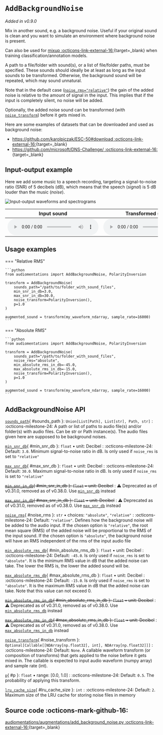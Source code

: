 # `AddBackgroundNoise`

_Added in v0.9.0_

Mix in another sound, e.g. a background noise. Useful if your original sound is clean and
you want to simulate an environment where background noise is present.

Can also be used for [mixup :octicons-link-external-16:](https://arxiv.org/pdf/1710.09412.pdf){target=_blank} when training
classification/annotation models.

A path to a file/folder with sound(s), or a list of file/folder paths, must be
specified. These sounds should ideally be at least as long as the input sounds to be
transformed. Otherwise, the background sound will be repeated, which may sound unnatural.

Note that in the default case ([`noise_rms="relative"`](#noise_rms)) the gain of the added noise is
relative to the amount of signal in the input. This implies that if the input is
completely silent, no noise will be added.

Optionally, the added noise sound can be transformed (with [`noise_transform`](#noise_transform)) before it gets mixed in.

Here are some examples of datasets that can be downloaded and used as background noise:

* [https://github.com/karolpiczak/ESC-50#download :octicons-link-external-16:](https://github.com/karolpiczak/ESC-50#download){target=_blank}
* [https://github.com/microsoft/DNS-Challenge/ :octicons-link-external-16:](https://github.com/microsoft/DNS-Challenge/){target=_blank}

## Input-output example

Here we add some music to a speech recording, targeting a signal-to-noise ratio (SNR) of
5 decibels (dB), which means that the speech (_signal_) is 5 dB louder than the music (_noise_).

![Input-output waveforms and spectrograms](AddBackgroundNoise.webp)

| Input sound                                                                               | Transformed sound                                                                               |
|-------------------------------------------------------------------------------------------|-------------------------------------------------------------------------------------------------|
| <audio controls><source src="../AddBackgroundNoise_input.flac" type="audio/flac"></audio> | <audio controls><source src="../AddBackgroundNoise_transformed.flac" type="audio/flac"></audio> | 

## Usage examples


=== "Relative RMS"

    ```python
    from audiomentations import AddBackgroundNoise, PolarityInversion
    
    transform = AddBackgroundNoise(
        sounds_path="/path/to/folder_with_sound_files",
        min_snr_in_db=3.0,
        max_snr_in_db=30.0,
        noise_transform=PolarityInversion(),
        p=1.0
    )
    
    augmented_sound = transform(my_waveform_ndarray, sample_rate=16000)
    ```

=== "Absolute RMS"

    ```python
    from audiomentations import AddBackgroundNoise, PolarityInversion
    
    transform = AddBackgroundNoise(
        sounds_path="/path/to/folder_with_sound_files",
        noise_rms="absolute",
        min_absolute_rms_in_db=-45.0,
        max_absolute_rms_in_db=-15.0,
        noise_transform=PolarityInversion(),
        p=1.0
    )
    
    augmented_sound = transform(my_waveform_ndarray, sample_rate=16000)
    ```

## AddBackgroundNoise API

[`sounds_path`](#sounds_path){ #sounds_path }: `Union[List[Path], List[str], Path, str]`
:   :octicons-milestone-24: A path or list of paths to audio file(s) and/or folder(s)
    with audio files. Can be str or Path instance(s). The audio files given here are
    supposed to be background noises.

[`min_snr_db`](#min_snr_db){ #min_snr_db }: `float` • unit: Decibel
:   :octicons-milestone-24: Default: `3.0`. Minimum signal-to-noise ratio in dB. Is only
    used if `noise_rms` is set to `"relative"`

[`max_snr_db`](#max_snr_db){ #max_snr_db }: `float` • unit: Decibel
:   :octicons-milestone-24: Default: `30.0`. Maximum signal-to-noise ratio in dB. Is
    only used if `noise_rms` is set to `"relative"`

~~[`min_snr_in_db`](#min_snr_in_db){ #min_snr_in_db }: `float` • unit: Decibel~~
:   :warning: Deprecated as of v0.31.0, removed as of v0.38.0. Use [`min_snr_db`](#min_snr_db) instead

~~[`max_snr_in_db`](#max_snr_in_db){ #max_snr_in_db }: `float` • unit: Decibel~~
:   :warning: Deprecated as of v0.31.0, removed as of v0.38.0. Use [`max_snr_db`](#max_snr_db) instead

[`noise_rms`](#noise_rms){ #noise_rms }: `str` • choices: `"absolute"`, `"relative"`
:   :octicons-milestone-24: Default: `"relative"`. Defines how the background noise will
    be added to the audio input. If the chosen option is `"relative"`, the root mean
    square (RMS) of the added noise will be proportional to the RMS of the input sound.
    If the chosen option is `"absolute"`, the background noise will have an RMS
    independent of the rms of the input audio file

[`min_absolute_rms_db`](#min_absolute_rms_db){ #min_absolute_rms_db }: `float` • unit: Decibel
:   :octicons-milestone-24: Default: `-45.0`. Is only used if `noise_rms` is set to
    `"absolute"`. It is the minimum RMS value in dB that the added noise can take. The
    lower the RMS is, the lower the added sound will be.

[`max_absolute_rms_db`](#max_absolute_rms_db){ #max_absolute_rms_db }: `float` • unit: Decibel
:   :octicons-milestone-24: Default: `-15.0`. Is only used if `noise_rms` is set to
    `"absolute"`. It is the maximum RMS value in dB that the added noise can take. Note
    that this value can not exceed 0.

~~[`min_absolute_rms_in_db`](#min_absolute_rms_in_db){ #min_absolute_rms_in_db }: `float` • unit: Decibel~~
:   :warning: Deprecated as of v0.31.0, removed as of v0.38.0. Use [`min_absolute_rms_db`](#min_absolute_rms_db) instead

~~[`max_absolute_rms_in_db`](#max_absolute_rms_in_db){ #max_absolute_rms_in_db }: `float` • unit: Decibel~~
:   :warning: Deprecated as of v0.31.0, removed as of v0.38.0. Use [`max_absolute_rms_in_db`](#max_absolute_rms_in_db) instead

[`noise_transform`](#noise_transform){ #noise_transform }: `Optional[Callable[[NDArray[np.float32], int], NDArray[np.float32]]]`
:   :octicons-milestone-24: Default: `None`. A callable waveform transform (or
    composition of transforms) that gets applied to the noise before it gets mixed in.
    The callable is expected to input audio waveform (numpy array) and sample rate (int).

[`p`](#p){ #p }: `float` • range: [0.0, 1.0]
:   :octicons-milestone-24: Default: `0.5`. The probability of applying this transform.

[`lru_cache_size`](#lru_cache_size){ #lru_cache_size }: `int`
:   :octicons-milestone-24: Default: `2`. Maximum size of the LRU cache for storing noise files in memory

## Source code :octicons-mark-github-16:

[audiomentations/augmentations/add_background_noise.py :octicons-link-external-16:](https://github.com/iver56/audiomentations/blob/main/audiomentations/augmentations/add_background_noise.py){target=_blank}

